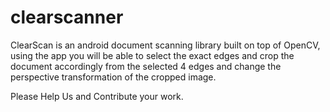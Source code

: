 # clearscanner
ClearScan is an android document scanning library built on top of OpenCV, using the app you will be able to select the exact edges and crop the document accordingly from the selected 4 edges and change the perspective transformation of the cropped image.

Please Help Us and Contribute your work. 
